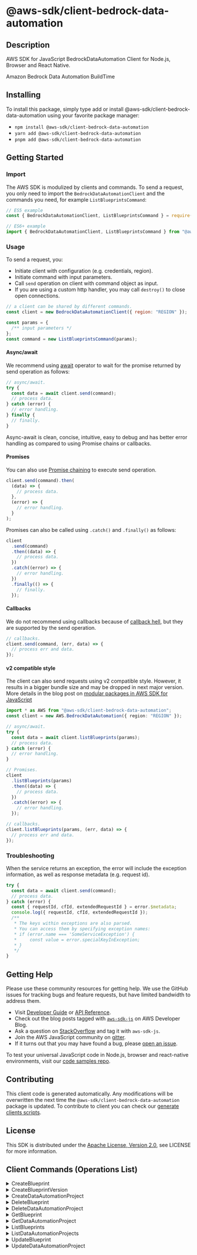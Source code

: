 <!-- generated file, do not edit directly -->

# @aws-sdk/client-bedrock-data-automation

## Description

AWS SDK for JavaScript BedrockDataAutomation Client for Node.js, Browser and React Native.

Amazon Bedrock Data Automation BuildTime

## Installing

To install this package, simply type add or install @aws-sdk/client-bedrock-data-automation
using your favorite package manager:

- `npm install @aws-sdk/client-bedrock-data-automation`
- `yarn add @aws-sdk/client-bedrock-data-automation`
- `pnpm add @aws-sdk/client-bedrock-data-automation`

## Getting Started

### Import

The AWS SDK is modulized by clients and commands.
To send a request, you only need to import the `BedrockDataAutomationClient` and
the commands you need, for example `ListBlueprintsCommand`:

```js
// ES5 example
const { BedrockDataAutomationClient, ListBlueprintsCommand } = require("@aws-sdk/client-bedrock-data-automation");
```

```ts
// ES6+ example
import { BedrockDataAutomationClient, ListBlueprintsCommand } from "@aws-sdk/client-bedrock-data-automation";
```

### Usage

To send a request, you:

- Initiate client with configuration (e.g. credentials, region).
- Initiate command with input parameters.
- Call `send` operation on client with command object as input.
- If you are using a custom http handler, you may call `destroy()` to close open connections.

```js
// a client can be shared by different commands.
const client = new BedrockDataAutomationClient({ region: "REGION" });

const params = {
  /** input parameters */
};
const command = new ListBlueprintsCommand(params);
```

#### Async/await

We recommend using [await](https://developer.mozilla.org/en-US/docs/Web/JavaScript/Reference/Operators/await)
operator to wait for the promise returned by send operation as follows:

```js
// async/await.
try {
  const data = await client.send(command);
  // process data.
} catch (error) {
  // error handling.
} finally {
  // finally.
}
```

Async-await is clean, concise, intuitive, easy to debug and has better error handling
as compared to using Promise chains or callbacks.

#### Promises

You can also use [Promise chaining](https://developer.mozilla.org/en-US/docs/Web/JavaScript/Guide/Using_promises#chaining)
to execute send operation.

```js
client.send(command).then(
  (data) => {
    // process data.
  },
  (error) => {
    // error handling.
  }
);
```

Promises can also be called using `.catch()` and `.finally()` as follows:

```js
client
  .send(command)
  .then((data) => {
    // process data.
  })
  .catch((error) => {
    // error handling.
  })
  .finally(() => {
    // finally.
  });
```

#### Callbacks

We do not recommend using callbacks because of [callback hell](http://callbackhell.com/),
but they are supported by the send operation.

```js
// callbacks.
client.send(command, (err, data) => {
  // process err and data.
});
```

#### v2 compatible style

The client can also send requests using v2 compatible style.
However, it results in a bigger bundle size and may be dropped in next major version. More details in the blog post
on [modular packages in AWS SDK for JavaScript](https://aws.amazon.com/blogs/developer/modular-packages-in-aws-sdk-for-javascript/)

```ts
import * as AWS from "@aws-sdk/client-bedrock-data-automation";
const client = new AWS.BedrockDataAutomation({ region: "REGION" });

// async/await.
try {
  const data = await client.listBlueprints(params);
  // process data.
} catch (error) {
  // error handling.
}

// Promises.
client
  .listBlueprints(params)
  .then((data) => {
    // process data.
  })
  .catch((error) => {
    // error handling.
  });

// callbacks.
client.listBlueprints(params, (err, data) => {
  // process err and data.
});
```

### Troubleshooting

When the service returns an exception, the error will include the exception information,
as well as response metadata (e.g. request id).

```js
try {
  const data = await client.send(command);
  // process data.
} catch (error) {
  const { requestId, cfId, extendedRequestId } = error.$metadata;
  console.log({ requestId, cfId, extendedRequestId });
  /**
   * The keys within exceptions are also parsed.
   * You can access them by specifying exception names:
   * if (error.name === 'SomeServiceException') {
   *     const value = error.specialKeyInException;
   * }
   */
}
```

## Getting Help

Please use these community resources for getting help.
We use the GitHub issues for tracking bugs and feature requests, but have limited bandwidth to address them.

- Visit [Developer Guide](https://docs.aws.amazon.com/sdk-for-javascript/v3/developer-guide/welcome.html)
  or [API Reference](https://docs.aws.amazon.com/AWSJavaScriptSDK/v3/latest/index.html).
- Check out the blog posts tagged with [`aws-sdk-js`](https://aws.amazon.com/blogs/developer/tag/aws-sdk-js/)
  on AWS Developer Blog.
- Ask a question on [StackOverflow](https://stackoverflow.com/questions/tagged/aws-sdk-js) and tag it with `aws-sdk-js`.
- Join the AWS JavaScript community on [gitter](https://gitter.im/aws/aws-sdk-js-v3).
- If it turns out that you may have found a bug, please [open an issue](https://github.com/aws/aws-sdk-js-v3/issues/new/choose).

To test your universal JavaScript code in Node.js, browser and react-native environments,
visit our [code samples repo](https://github.com/aws-samples/aws-sdk-js-tests).

## Contributing

This client code is generated automatically. Any modifications will be overwritten the next time the `@aws-sdk/client-bedrock-data-automation` package is updated.
To contribute to client you can check our [generate clients scripts](https://github.com/aws/aws-sdk-js-v3/tree/main/scripts/generate-clients).

## License

This SDK is distributed under the
[Apache License, Version 2.0](http://www.apache.org/licenses/LICENSE-2.0),
see LICENSE for more information.

## Client Commands (Operations List)

<details>
<summary>
CreateBlueprint
</summary>

[Command API Reference](https://docs.aws.amazon.com/AWSJavaScriptSDK/v3/latest/client/bedrock-data-automation/command/CreateBlueprintCommand/) / [Input](https://docs.aws.amazon.com/AWSJavaScriptSDK/v3/latest/Package/-aws-sdk-client-bedrock-data-automation/Interface/CreateBlueprintCommandInput/) / [Output](https://docs.aws.amazon.com/AWSJavaScriptSDK/v3/latest/Package/-aws-sdk-client-bedrock-data-automation/Interface/CreateBlueprintCommandOutput/)

</details>
<details>
<summary>
CreateBlueprintVersion
</summary>

[Command API Reference](https://docs.aws.amazon.com/AWSJavaScriptSDK/v3/latest/client/bedrock-data-automation/command/CreateBlueprintVersionCommand/) / [Input](https://docs.aws.amazon.com/AWSJavaScriptSDK/v3/latest/Package/-aws-sdk-client-bedrock-data-automation/Interface/CreateBlueprintVersionCommandInput/) / [Output](https://docs.aws.amazon.com/AWSJavaScriptSDK/v3/latest/Package/-aws-sdk-client-bedrock-data-automation/Interface/CreateBlueprintVersionCommandOutput/)

</details>
<details>
<summary>
CreateDataAutomationProject
</summary>

[Command API Reference](https://docs.aws.amazon.com/AWSJavaScriptSDK/v3/latest/client/bedrock-data-automation/command/CreateDataAutomationProjectCommand/) / [Input](https://docs.aws.amazon.com/AWSJavaScriptSDK/v3/latest/Package/-aws-sdk-client-bedrock-data-automation/Interface/CreateDataAutomationProjectCommandInput/) / [Output](https://docs.aws.amazon.com/AWSJavaScriptSDK/v3/latest/Package/-aws-sdk-client-bedrock-data-automation/Interface/CreateDataAutomationProjectCommandOutput/)

</details>
<details>
<summary>
DeleteBlueprint
</summary>

[Command API Reference](https://docs.aws.amazon.com/AWSJavaScriptSDK/v3/latest/client/bedrock-data-automation/command/DeleteBlueprintCommand/) / [Input](https://docs.aws.amazon.com/AWSJavaScriptSDK/v3/latest/Package/-aws-sdk-client-bedrock-data-automation/Interface/DeleteBlueprintCommandInput/) / [Output](https://docs.aws.amazon.com/AWSJavaScriptSDK/v3/latest/Package/-aws-sdk-client-bedrock-data-automation/Interface/DeleteBlueprintCommandOutput/)

</details>
<details>
<summary>
DeleteDataAutomationProject
</summary>

[Command API Reference](https://docs.aws.amazon.com/AWSJavaScriptSDK/v3/latest/client/bedrock-data-automation/command/DeleteDataAutomationProjectCommand/) / [Input](https://docs.aws.amazon.com/AWSJavaScriptSDK/v3/latest/Package/-aws-sdk-client-bedrock-data-automation/Interface/DeleteDataAutomationProjectCommandInput/) / [Output](https://docs.aws.amazon.com/AWSJavaScriptSDK/v3/latest/Package/-aws-sdk-client-bedrock-data-automation/Interface/DeleteDataAutomationProjectCommandOutput/)

</details>
<details>
<summary>
GetBlueprint
</summary>

[Command API Reference](https://docs.aws.amazon.com/AWSJavaScriptSDK/v3/latest/client/bedrock-data-automation/command/GetBlueprintCommand/) / [Input](https://docs.aws.amazon.com/AWSJavaScriptSDK/v3/latest/Package/-aws-sdk-client-bedrock-data-automation/Interface/GetBlueprintCommandInput/) / [Output](https://docs.aws.amazon.com/AWSJavaScriptSDK/v3/latest/Package/-aws-sdk-client-bedrock-data-automation/Interface/GetBlueprintCommandOutput/)

</details>
<details>
<summary>
GetDataAutomationProject
</summary>

[Command API Reference](https://docs.aws.amazon.com/AWSJavaScriptSDK/v3/latest/client/bedrock-data-automation/command/GetDataAutomationProjectCommand/) / [Input](https://docs.aws.amazon.com/AWSJavaScriptSDK/v3/latest/Package/-aws-sdk-client-bedrock-data-automation/Interface/GetDataAutomationProjectCommandInput/) / [Output](https://docs.aws.amazon.com/AWSJavaScriptSDK/v3/latest/Package/-aws-sdk-client-bedrock-data-automation/Interface/GetDataAutomationProjectCommandOutput/)

</details>
<details>
<summary>
ListBlueprints
</summary>

[Command API Reference](https://docs.aws.amazon.com/AWSJavaScriptSDK/v3/latest/client/bedrock-data-automation/command/ListBlueprintsCommand/) / [Input](https://docs.aws.amazon.com/AWSJavaScriptSDK/v3/latest/Package/-aws-sdk-client-bedrock-data-automation/Interface/ListBlueprintsCommandInput/) / [Output](https://docs.aws.amazon.com/AWSJavaScriptSDK/v3/latest/Package/-aws-sdk-client-bedrock-data-automation/Interface/ListBlueprintsCommandOutput/)

</details>
<details>
<summary>
ListDataAutomationProjects
</summary>

[Command API Reference](https://docs.aws.amazon.com/AWSJavaScriptSDK/v3/latest/client/bedrock-data-automation/command/ListDataAutomationProjectsCommand/) / [Input](https://docs.aws.amazon.com/AWSJavaScriptSDK/v3/latest/Package/-aws-sdk-client-bedrock-data-automation/Interface/ListDataAutomationProjectsCommandInput/) / [Output](https://docs.aws.amazon.com/AWSJavaScriptSDK/v3/latest/Package/-aws-sdk-client-bedrock-data-automation/Interface/ListDataAutomationProjectsCommandOutput/)

</details>
<details>
<summary>
UpdateBlueprint
</summary>

[Command API Reference](https://docs.aws.amazon.com/AWSJavaScriptSDK/v3/latest/client/bedrock-data-automation/command/UpdateBlueprintCommand/) / [Input](https://docs.aws.amazon.com/AWSJavaScriptSDK/v3/latest/Package/-aws-sdk-client-bedrock-data-automation/Interface/UpdateBlueprintCommandInput/) / [Output](https://docs.aws.amazon.com/AWSJavaScriptSDK/v3/latest/Package/-aws-sdk-client-bedrock-data-automation/Interface/UpdateBlueprintCommandOutput/)

</details>
<details>
<summary>
UpdateDataAutomationProject
</summary>

[Command API Reference](https://docs.aws.amazon.com/AWSJavaScriptSDK/v3/latest/client/bedrock-data-automation/command/UpdateDataAutomationProjectCommand/) / [Input](https://docs.aws.amazon.com/AWSJavaScriptSDK/v3/latest/Package/-aws-sdk-client-bedrock-data-automation/Interface/UpdateDataAutomationProjectCommandInput/) / [Output](https://docs.aws.amazon.com/AWSJavaScriptSDK/v3/latest/Package/-aws-sdk-client-bedrock-data-automation/Interface/UpdateDataAutomationProjectCommandOutput/)

</details>
